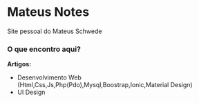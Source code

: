 # Mateus Notes
Site pessoal do Mateus Schwede

### O que encontro aqui?
**Artigos:**
- Desenvolvimento Web (Html,Css,Js,Php(Pdo),Mysql,Boostrap,Ionic,Material Design)
- UI Design